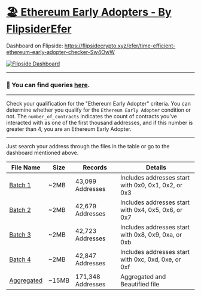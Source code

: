 # [🏖 Ethereum Early Adopters - By FlipsiderEfer](https://flipsidecrypto.xyz/efer/time-efficient-ethereum-early-adopter-checker-Sw4OwW)

Dashboard on Flipside: https://flipsidecrypto.xyz/efer/time-efficient-ethereum-early-adopter-checker-Sw4OwW

<a href="[https://discord.com/users/884237515601621072](https://flipsidecrypto.xyz/efer/time-efficient-ethereum-early-adopter-checker-Sw4OwW)" target="_blank">![Flipside Dashboard](https://badgen.net/static/Dashboard%20On/Flipside/black)</a>

---
### 🧶 You can find queries [here](https://github.com/FlipsiderEfer/Ethereum-Early-Adopters/tree/main/Queries).

---

Check your qualification for the "Ethereum Early Adopter" criteria. You can determine whether you qualify for the `Ethereum Early Adopter` condition or not.
The `number_of_contracts` indicates the count of contracts you've interacted with as one of the first thousand addresses, and if this number is greater than 4, you are an Ethereum Early Adopter.

---

Just search your address through the files in the table or go to the dashboard mentioned above.

| File Name                         | Size  | Records           | Details                                             |
|-----------------------------------|-------|-------------------|-----------------------------------------------------|
| [Batch 1](./Assets/Batch_1.json)  | ~2MB  | 43,099 Addresses  | Includes addresses start with 0x0, 0x1, 0x2, or 0x3 |
| [Batch 2](./Assets/Batch_2.json)  | ~2MB  | 42,679 Addresses  | Includes addresses start with 0x4, 0x5, 0x6, or 0x7 |
| [Batch 3](./Assets/Batch_3.json)  | ~2MB  | 42,723 Addresses  | Includes addresses start with 0x8, 0x9, 0xa, or 0xb |
| [Batch 4](./Assets/Batch_4.json)  | ~2MB  | 42,847 Addresses  | Includes addresses start with 0xc, 0xd, 0xe, or 0xf |
| [Aggregated](./Assets/Total.json) | ~15MB | 171,348 Addresses | Aggregated and Beautified file                      |
